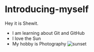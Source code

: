 # Introducing-myself
Hey it is Shewit. 

- I am learning about Git and GitHub
- I love the Sun
- My hobby is Photography
  ![sunset](https://user-images.githubusercontent.com/89597132/131095413-34e48bd1-f94e-46a8-840a-ebf5e46cee88.JPG) 
